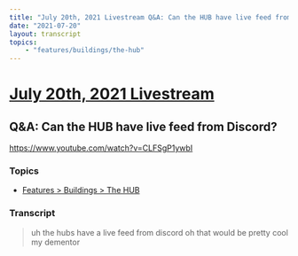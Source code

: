 ```yaml
---
title: "July 20th, 2021 Livestream Q&A: Can the HUB have live feed from Discord?"
date: "2021-07-20"
layout: transcript
topics:
    - "features/buildings/the-hub"
---
```

# [July 20th, 2021 Livestream](../2021-07-20.md)
## Q&A: Can the HUB have live feed from Discord?
https://www.youtube.com/watch?v=CLFSgP1ywbI

### Topics
* [Features > Buildings > The HUB](../topics/features/buildings/the-hub.md)

### Transcript

> uh the hubs have a live feed from discord oh that would be pretty cool my dementor
